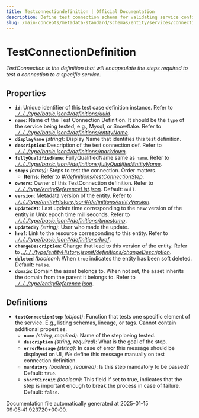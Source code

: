 ```yaml
---
title: Testconnectiondefinition | Official Documentation
description: Define test connection schema for validating service configurations and establishing connectivity checks.
slug: /main-concepts/metadata-standard/schemas/entity/services/connections/testconnectiondefinition
---
```


# TestConnectionDefinition

*TestConnection is the definition that will encapsulate the steps required to test a connection to a specific service.*

## Properties

- **`id`**: Unique identifier of this test case definition instance. Refer to *[../../../type/basic.json#/definitions/uuid](#/../../type/basic.json#/definitions/uuid)*.
- **`name`**: Name of the Test Connection Definition. It should be the `type` of the service being tested, e.g., Mysql, or Snowflake. Refer to *[../../../type/basic.json#/definitions/entityName](#/../../type/basic.json#/definitions/entityName)*.
- **`displayName`** *(string)*: Display Name that identifies this test definition.
- **`description`**: Description of the test connection def. Refer to *[../../../type/basic.json#/definitions/markdown](#/../../type/basic.json#/definitions/markdown)*.
- **`fullyQualifiedName`**: FullyQualifiedName same as `name`. Refer to *[../../../type/basic.json#/definitions/fullyQualifiedEntityName](#/../../type/basic.json#/definitions/fullyQualifiedEntityName)*.
- **`steps`** *(array)*: Steps to test the connection. Order matters.
  - **Items**: Refer to *[#/definitions/testConnectionStep](#definitions/testConnectionStep)*.
- **`owners`**: Owner of this TestConnection definition. Refer to *[../../../type/entityReferenceList.json](#/../../type/entityReferenceList.json)*. Default: `null`.
- **`version`**: Metadata version of the entity. Refer to *[../../../type/entityHistory.json#/definitions/entityVersion](#/../../type/entityHistory.json#/definitions/entityVersion)*.
- **`updatedAt`**: Last update time corresponding to the new version of the entity in Unix epoch time milliseconds. Refer to *[../../../type/basic.json#/definitions/timestamp](#/../../type/basic.json#/definitions/timestamp)*.
- **`updatedBy`** *(string)*: User who made the update.
- **`href`**: Link to the resource corresponding to this entity. Refer to *[../../../type/basic.json#/definitions/href](#/../../type/basic.json#/definitions/href)*.
- **`changeDescription`**: Change that lead to this version of the entity. Refer to *[../../../type/entityHistory.json#/definitions/changeDescription](#/../../type/entityHistory.json#/definitions/changeDescription)*.
- **`deleted`** *(boolean)*: When `true` indicates the entity has been soft deleted. Default: `false`.
- **`domain`**: Domain the asset belongs to. When not set, the asset inherits the domain from the parent it belongs to. Refer to *[../../../type/entityReference.json](#/../../type/entityReference.json)*.
## Definitions

- **`testConnectionStep`** *(object)*: Function that tests one specific element of the service. E.g., listing schemas, lineage, or tags. Cannot contain additional properties.
  - **`name`** *(string, required)*: Name of the step being tested.
  - **`description`** *(string, required)*: What is the goal of the step.
  - **`errorMessage`** *(string)*: In case of error this message should be displayed on UI, We define this message manually on test connection definition.
  - **`mandatory`** *(boolean, required)*: Is this step mandatory to be passed? Default: `true`.
  - **`shortCircuit`** *(boolean)*: This field if set to true, indicates that the step is important enough to break the process in case of failure. Default: `false`.


Documentation file automatically generated at 2025-01-15 09:05:41.923720+00:00.
